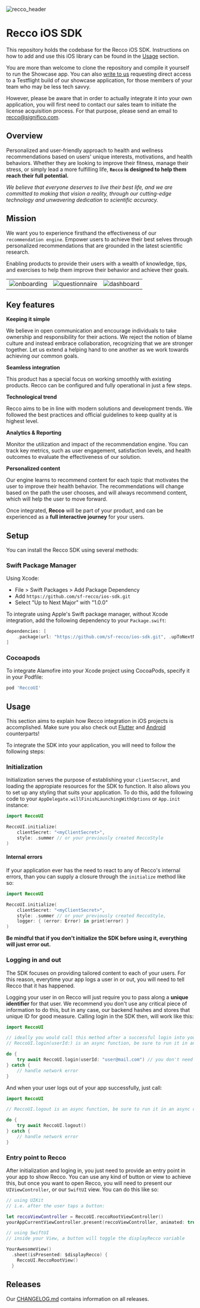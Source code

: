 ![recco_header](.art/recco_logo_amethyst.svg)

# Recco iOS SDK

This repository holds the codebase for the Recco iOS SDK. Instructions on how to add and use this iOS library can be found in the [Usage](#usage) section.

You are more than welcome to clone the repository and compile it yourself to run the Showcase app. You can also [write to us](mailto:recco@significo.com) requesting direct access to a Testflight build of our showcase application, for those members of your team who may be less tech savvy.

However, please be aware that in order to actually integrate it into your own application, you will first need to contact our sales team to initiate the license acquisition process. For that purpose, please send an email to recco@significo.com.

## Overview

Personalized and user-friendly approach to health and wellness recommendations based on users' unique interests, motivations, and health behaviors. Whether they are looking to improve their fitness, manage their stress, or simply lead a more fulfilling life, __`Recco` is designed to help them reach their full potential.__

_We believe that everyone deserves to live their best life, and we are committed to making that vision a reality, through our cutting-edge technology and unwavering dedication to scientific accuracy._

## Mission

We want you to experience firsthand the effectiveness of our `recommendation engine`. Empower users to achieve their best selves through personalized recommendations that are grounded in the latest scientific research. 

Enabling products to provide their users with a wealth of knowledge, tips, and exercises to help them improve their behavior and achieve their goals.

|                                      |                                      |                                       |
|--------------------------------------|--------------------------------------|---------------------------------------|
| <picture><source media="(prefers-color-scheme: dark)" srcset=".art/recco-onboarding-dark.gif"><source media="(prefers-color-scheme: light)" srcset=".art/recco-onboarding-light.gif"><img alt="onboarding" src=".art/recco-onboarding-light.gif"></picture> | <picture><source media="(prefers-color-scheme: dark)" srcset=".art/recco-questionnaire-dark.gif"><source media="(prefers-color-scheme: light)" srcset=".art/recco-questionnaire-light.gif"><img alt="questionnaire" src=".art/recco-questionnaire-light.gif"></picture> | <picture><source media="(prefers-color-scheme: dark)" srcset=".art/recco-dashboard-dark.gif"><source media="(prefers-color-scheme: light)" srcset=".art/recco-dashboard-light.gif"><img alt="dashboard" src=".art/recco-dashboard-light.gif"></picture> |


## Key features

__Keeping it simple__ 

We believe in open communication and encourage individuals to take ownership and responsibility for their actions. We reject the notion of blame culture and instead embrace collaboration, recognizing that we are stronger together. Let us extend a helping hand to one another as we work towards achieving our common goals.

__Seamless integration__

This product has a special focus on working smoothly with existing products. Recco can be configured and fully operational in just a few steps.

__Technological trend__

Recco aims to be in line with modern solutions and development trends. We followed the best practices and official guidelines to keep quality at is highest level.

__Analytics & Reporting__ 

Monitor the utilization and impact of the recommendation engine. You can track key metrics, such as user engagement, satisfaction levels, and health outcomes to evaluate the effectiveness of our solution.

__Personalized content__ 

Our engine learns to recommend content for each topic that motivates the user to improve their health behavior. The recommendations will change based on the path the user chooses, and will always recommend content, which will help the user to move forward.

Once integrated, __Recco__ will be part of your product, and can be experienced as a __full interactive journey__ for your users. 

## Setup

You can install the Recco SDK using several methods:

### Swift Package Manager

Using Xcode: 

+ File > Swift Packages > Add Package Dependency
+ Add `https://github.com/sf-recco/ios-sdk.git`
+ Select "Up to Next Major" with "1.0.0"

To integrate using Apple's Swift package manager, without Xcode integration, add the following dependency to your `Package.swift`:

```swift
dependencies: [
    .package(url: "https://github.com/sf-recco/ios-sdk.git", .upToNextMajor(from: "1.0.0"))
]
```

### Cocoapods

To integrate Alamofire into your Xcode project using CocoaPods, specify it in your Podfile:

```ruby
pod 'ReccoUI'
```

## Usage

This section aims to explain how Recco integration in iOS projects is accomplished. Make sure you also check out [Flutter][Recco-Flutter] and [Android][Recco-Android] counterparts!

To integrate the SDK into your application, you will need to follow the following steps:

### Initialization

Initialization serves the purpose of establishing your `clientSecret`, and loading the appropiate resources for the SDK to function. It also allows you to set up any styling that suits your application. To do this, add the following code to your `AppDelegate.willFinishLaunchingWithOptions` or `App.init` instance:

```swift
import ReccoUI

ReccoUI.initialize(
    clientSecret: "<myClientSecret>",
    style: .summer // or your previously created ReccoStyle
)
```

#### Internal errors

If your application ever has the need to react to any of Recco's internal errors, than you can supply a closure through the `initialize` method like so: 

```swift
import ReccoUI

ReccoUI.initialize(
    clientSecret: "<myClientSecret>",
    style: .summer // or your previously created ReccoStyle,
    logger: { (error: Error) in print(error) }
)
```

__Be mindful that if you don't initialize the SDK before using it, everything will just error out.__

### Logging in and out

The SDK focuses on providing tailored content to each of your users. For this reason, everytime your app logs a user in or out, you will need to tell Recco that it has happened. 

Logging your user in on Recco will just require you to pass along a __unique identifier__ for that user. We recommend you don't use any critical piece of information to do this, but in any case, our backend hashes and stores that unique ID for good measure. Calling login in the SDK then, will work like this: 

```swift
import ReccoUI

// ideally you would call this method after a successful login into your own system
// ReccoUI.login(userId:) is an async function, be sure to run it in an async context.

do {
    try await ReccoUI.login(userId: "user@mail.com") // you don't need to use an email here, just any unique id related to that user
} catch {
    // handle network error
}
```

And when your user logs out of your app successfully, just call: 

```swift
import ReccoUI

// ReccoUI.logout is an async function, be sure to run it in an async context.

do {
    try await ReccoUI.logout()
} catch {
    // handle network error
}
```

### Entry point to Recco

After initialization and loging in, you just need to provide an entry point in your app to show Recco. You can use any kind of button or view to achieve this, but once you want to open Recco, you will need to present our `UIViewController`, or our `SwiftUI` view. You can do this like so:

```swift
// using UIKit
// i.e. after the user taps a button:

let reccoViewController = ReccoUI.reccoRootViewController()
yourAppCurrentViewController.present(reccoViewController, animated: true)

// using SwiftUI
// inside your View, a button will toggle the displayRecco variable

YourAwesomeView()
  .sheet(isPresented: $displayRecco) {
    ReccoUI.ReccoRootView()
  }
``` 

## Releases

Our [CHANGELOG.md](./CHANGELOG.md) contains information on all releases.

[Recco-Flutter]:https://github.com/viluahealthcare/recco-flutter-showcase
[Recco-Android]:https://github.com/sf-recco/flutter-plugin
